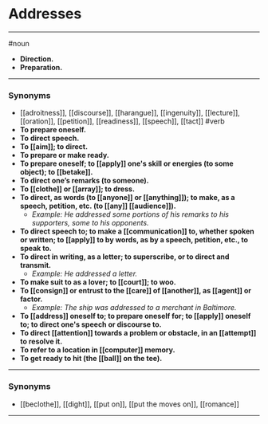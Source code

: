 # Addresses
---
#noun
- **Direction.**
- **Preparation.**
---
### Synonyms
- [[adroitness]], [[discourse]], [[harangue]], [[ingenuity]], [[lecture]], [[oration]], [[petition]], [[readiness]], [[speech]], [[tact]]
#verb
- **To prepare oneself.**
- **To direct speech.**
- **To [[aim]]; to direct.**
- **To prepare or make ready.**
- **To prepare oneself; to [[apply]] one's skill or energies (to some object); to [[betake]].**
- **To direct one’s remarks (to someone).**
- **To [[clothe]] or [[array]]; to dress.**
- **To direct, as words (to [[anyone]] or [[anything]]); to make, as a speech, petition, etc. (to [[any]] [[audience]]).**
	- _Example: He addressed some portions of his remarks to his supporters, some to his opponents._
- **To direct speech to; to make a [[communication]] to, whether spoken or written; to [[apply]] to by words, as by a speech, petition, etc., to speak to.**
- **To direct in writing, as a letter; to superscribe, or to direct and transmit.**
	- _Example: He addressed a letter._
- **To make suit to as a lover; to [[court]]; to woo.**
- **To [[consign]] or entrust to the [[care]] of [[another]], as [[agent]] or factor.**
	- _Example: The ship was addressed to a merchant in Baltimore._
- **To [[address]] oneself to; to prepare oneself for; to [[apply]] oneself to; to direct one's speech or discourse to.**
- **To direct [[attention]] towards a problem or obstacle, in an [[attempt]] to resolve it.**
- **To refer to a location in [[computer]] memory.**
- **To get ready to hit (the [[ball]] on the tee).**
---
### Synonyms
- [[beclothe]], [[dight]], [[put on]], [[put the moves on]], [[romance]]
---
